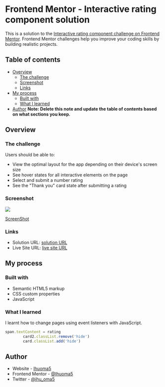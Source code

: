 # Frontend Mentor - Interactive rating component solution

This is a solution to the [Interactive rating component challenge on Frontend Mentor](https://www.frontendmentor.io/challenges/interactive-rating-component-koxpeBUmI). Frontend Mentor challenges help you improve your coding skills by building realistic projects. 

## Table of contents

- [Overview](#overview)
  - [The challenge](#the-challenge)
  - [Screenshot](#screenshot)
  - [Links](#links)
- [My process](#my-process)
  - [Built with](#built-with)
  - [What I learned](#what-i-learned)
- [Author](#author)
**Note: Delete this note and update the table of contents based on what sections you keep.**

## Overview

### The challenge

Users should be able to:

- View the optimal layout for the app depending on their device's screen size
- See hover states for all interactive elements on the page
- Select and submit a number rating
- See the "Thank you" card state after submitting a rating

### Screenshot

![](./screenshot.jpg)

[ScreenShot](./images/Screenshot.png)

### Links

- Solution URL: [solution URL](https://github.com/Ihuoma5/interactive-rating)
- Live Site URL: [live site URL](https://app.netlify.com/sites/interactive-rating-ihuoma/overview)

## My process

### Built with

- Semantic HTML5 markup
- CSS custom properties
- JavaScript


### What I learned

I learnt how to change pages using event listeners with JavaScript.

```js
span.textContent = rating
        card2.classList.remove('hide')
        card.classList.add('hide')
```

## Author

- Website - [Ihuoma5](https://ihuoma5.netlify.app/)
- Frontend Mentor - [@Ihuoma5](https://www.frontendmentor.io/profile/Ihuoma5)
- Twitter - [@ihu_oma5](https://www.twitter.com/ihu_oma5)

